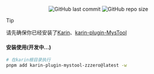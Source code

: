 <p align="center">
  <a href="https://github.com/babanbang/ZZZero/commits/main" style="text-decoration: none;">
    <img alt="GitHub last commit" src="https://img.shields.io/github/last-commit/babanbang/ZZZero?color=%23114514&style=flat-square">
  </a>
  <a href="https://github.com/babanbang/ZZZero" style="text-decoration: none;">
    <img alt="GitHub repo size" src="https://img.shields.io/github/repo-size/babanbang/ZZZero?style=flat-square">
  </a>
</p>

> [!TIP]
> 请先确保你已经安装了[Karin](https://github.com/KarinJS/Karin)、[karin-plugin-MysTool](https://github.com/babanbang/karin-plugin-MysTool)

#### 安装使用(开发中...)
```bash
# 在karin根目录执行
pnpm add karin-plugin-mystool-zzzero@latest -w
```
